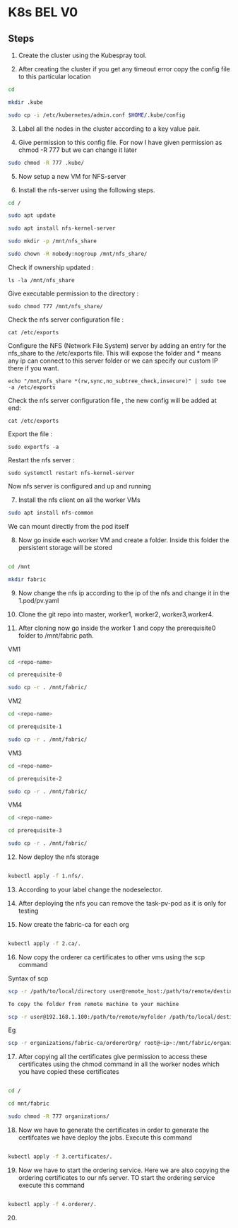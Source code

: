 # K8s BEL V0

## Steps

1. Create the cluster using the Kubespray tool.

2. After creating the cluster if you get any timeout error copy the config file to this particular location

```bash
cd 

mkdir .kube

sudo cp -i /etc/kubernetes/admin.conf $HOME/.kube/config
```

3. Label all the nodes in the cluster according to a key value pair.



4. Give permission to this config file. For now I have given permission as chmod -R 777 but we can change it later

```bash
sudo chmod -R 777 .kube/
```

5. Now setup  a new VM for NFS-server

6. Install the nfs-server using the following steps.

``` bash
cd /

sudo apt update

sudo apt install nfs-kernel-server

sudo mkdir -p /mnt/nfs_share

sudo chown -R nobody:nogroup /mnt/nfs_share/

```


Check if ownership updated : 

`ls -la /mnt/nfs_share`

Give executable permission to the directory :

`sudo chmod 777 /mnt/nfs_share/`

Check the nfs server configuration file :

`cat /etc/exports`

Configure the NFS (Network File System) server by adding an entry for the nfs_share to the /etc/exports file. This will expose the folder and * means any ip can connect to this server folder or we can specify our custom IP there if you want.

`echo "/mnt/nfs_share *(rw,sync,no_subtree_check,insecure)" | sudo tee -a /etc/exports`

Check the nfs server configuration file , the new config will be added at end:

`cat /etc/exports`

Export the file : 

`sudo exportfs -a`

Restart the nfs server :

`sudo systemctl restart nfs-kernel-server`

Now nfs server is configured and up and running

7. Install the nfs client on all the worker VMs

```bash
sudo apt install nfs-common
```
We can mount directly from the pod itself

8. Now go inside each worker VM and create a folder. Inside this folder the persistent storage will be stored


```bash

cd /mnt

mkdir fabric

```

9. Now change the nfs ip according to the ip of the nfs and change it in the 1.pod/pv.yaml

10. Clone the git repo into master, worker1, worker2, worker3,worker4.

11. After cloning now go inside the worker 1 and copy the prerequisite0 folder to /mnt/fabric path.

VM1

```bash
cd <repo-name>

cd prerequisite-0

sudo cp -r . /mnt/fabric/
```

VM2
```bash
cd <repo-name>

cd prerequisite-1

sudo cp -r . /mnt/fabric/
```


VM3
```bash
cd <repo-name>

cd prerequisite-2

sudo cp -r . /mnt/fabric/
```

VM4
```bash
cd <repo-name>

cd prerequisite-3

sudo cp -r . /mnt/fabric/
```

12. Now deploy the nfs storage

```bash

kubectl apply -f 1.nfs/.

```

13. According to your label change the nodeselector.

14. After deploying the nfs you can remove the task-pv-pod as it is only for testing

15. Now create the fabric-ca for each org

```bash

kubectl apply -f 2.ca/.
```

16. Now copy the orderer ca certificates to other vms using the scp command

Syntax of scp
```bash
scp -r /path/to/local/directory user@remote_host:/path/to/remote/destination/

To copy the folder from remote machine to your machine

scp -r user@192.168.1.100:/path/to/remote/myfolder /path/to/local/destination/

```

Eg

```bash
scp -r organizations/fabric-ca/ordererOrg/ root@<ip>:/mnt/fabric/organizations/fabric-ca/

```

17. After copying all the certificates give permission to access these certificates using the chmod command in all the worker nodes which you have copied these certificates

```bash

cd /

cd mnt/fabric

sudo chmod -R 777 organizations/

```

18. Now we have to generate the certificates in order to generate the certifcates we have deploy the jobs. Execute this command

```bash

kubectl apply -f 3.certificates/.

```

19. Now we have to start the ordering service. Here we are also copying the ordering certificates to our nfs server. TO start the ordering service execute this command

```bash

kubectl apply -f 4.orderer/.

```

20. 